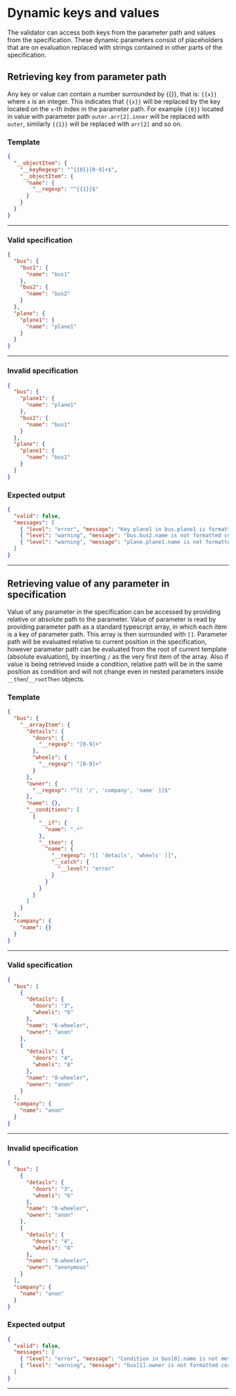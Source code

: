 # Dynamic keys and values

The validator can access both keys from the parameter path and values from the specification. These dynamic parameters consist of placeholders that are on evaluation replaced with strings contained in other parts of the specification.

## Retrieving key from parameter path

Any key or value can contain a number surrounded by {{}}, that is: `{{x}}` where `x` is an integer. This indicates that `{{x}}` will be replaced by the key located on the `x`-th index in the parameter path. For example `{{0}}` located in value with parameter path `outer.arr[2].inner` will be replaced with `outer`, similarly `{{1}}` will be replaced with `arr[2]` and so on.

### Template

```json
{
  "__objectItem": {
    "__keyRegexp": "^{{0}}[0-9]+$",
    "__objectItem": {
      "name": {
        "__regexp": "^{{1}}$"
      }
    }
  }
}
```

---
### Valid specification

```json
{
  "bus": {
    "bus1": {
      "name": "bus1"
    },
    "bus2": {
      "name": "bus2"
    }
  },
  "plane": {
    "plane1": {
      "name": "plane1"
    }
  }
}
```

---
### Invalid specification

```json
{
  "bus": {
    "plane1": {
      "name": "plane1"
    },
    "bus2": {
      "name": "bus1"
    }
  },
  "plane": {
    "plane1": {
      "name": "bus1"
    }
  }
}
```

### Expected output

```json
{
  "valid": false,
  "messages": [
    { "level": "error", "message": "Key plane1 in bus.plane1 is formatted incorrectly" },
    { "level": "warning", "message": "bus.bus2.name is not formatted correctly" },
    { "level": "warning", "message": "plane.plane1.name is not formatted correctly" }
  ]
}
```

---

## Retrieving value of any parameter in specification

Value of any parameter in the specification can be accessed by providing relative or absolute path to the parameter. Value of parameter is read by providing parameter path as a standard typescript array, in which each item is a key of parameter path. This array is then surrounded with `[]`. Parameter path will be evaluated relative to current position in the specification, however parameter path can be evaluated from the root of current template (absolute evaluation), by inserting `/` as the very first item of the array. Also if value is being retrieved inside a condition, relative path will be in the same position as condition and will not change even in nested parameters inside `__then`/`__rootThen` objects.

### Template

```json
{
  "bus": {
    "__arrayItem": {
      "details": {
        "doors": {
          "__regexp": "[0-9]+"
        },
        "wheels": {
          "__regexp": "[0-9]+"
        }
      },
      "owner": {
        "__regexp": "^[[ '/', 'company', 'name' ]]$"
      },
      "name": {},
      "__conditions": [
        {
          "__if": {
            "name": ".*"
          },
          "__then": {
            "name": {
              "__regexp": "[[ 'details', 'wheels' ]]",
              "__catch": {
                "__level": "error"
              }
            }
          }
        }
      ]
    }
  },
  "company": {
    "name": {}
  }
}
```

---
### Valid specification

```json
{
  "bus": [
    {
      "details": {
        "doors": "3",
        "wheels": "6"
      },
      "name": "6-wheeler",
      "owner": "anon"
    },
    {
      "details": {
        "doors": "4",
        "wheels": "8"
      },
      "name": "8-wheeler",
      "owner": "anon"
    }
  ],
  "company": {
    "name": "anon"
  }
}
```

---
### Invalid specification

```json
{
  "bus": [
    {
      "details": {
        "doors": "3",
        "wheels": "6"
      },
      "name": "8-wheeler",
      "owner": "anon"
    },
    {
      "details": {
        "doors": "4",
        "wheels": "8"
      },
      "name": "8-wheeler",
      "owner": "anonymous"
    }
  ],
  "company": {
    "name": "anon"
  }
}
```

### Expected output

```json
{
  "valid": false,
  "messages": [
    { "level": "error", "message": "Condition in bus[0].name is not met with name" },
    { "level": "warning", "message": "bus[1].owner is not formatted correctly" }
  ]
}
```

---
